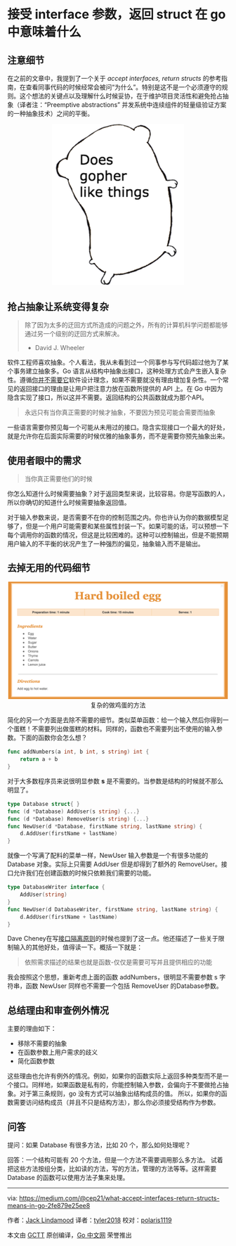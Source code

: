 # 接受 interface 参数，返回 struct 在 go 中意味着什么

## 注意细节

在之前的文章中，我提到了一个关于 *accept interfaces, return structs* 的参考指南，在查看同事代码的时候经常会被问“为什么”。特别是这不是一个必须遵守的规则。这个想法的关键点以及理解什么时候妥协，在于维护项目灵活性和避免抢占抽象（译者注：“Preemptive abstractions” 并发系统中连续组件的轻量级验证方案的一种抽象技术）之间的平衡。

<center>
<img alt="c90d04d0.png" src="接受interface参数，返回struct在go中意味着什么/c90d04d0.png" width="300" height="" >
</center>

## 抢占抽象让系统变得复杂
> 除了因为太多的迂回方式所造成的问题之外，所有的计算机科学问题都能够通过另一个级别的迂回方式来解决。  
>  - David J. Wheeler

软件工程师喜欢抽象。个人看法，我从未看到过一个同事参与写代码超过他为了某个事务建立抽象多。Go 语言从结构中抽象出接口，这种处理方式会产生嵌入复杂性。遵循[你并不需要它](http://c2.com/xp/YouArentGonnaNeedIt.html)软件设计理念，如果不需要就没有理由增加复杂性。一个常见的返回接口的理由是让用户把注意力放在函数所提供的 API 上。在 Go 中因为隐含实现了接口，所以这并不需要。返回结构的公共函数就成为那个API。

> 永远只有当你真正需要的时候才抽象，不要因为预见可能会需要而抽象

一些语言需要你预见每一个可能从未用过的接口。隐含实现接口一个最大的好处，就是允许你在后面实际需要的时候优雅的抽象事务，而不是需要你预先抽象出来。

## 使用者眼中的需求

> 当你真正需要他们的时候

你怎么知道什么时候需要抽象？对于返回类型来说，比较容易。你是写函数的人，所以你确切的知道什么时候需要抽象返回值。  

对于输入参数来说，是否需要不在你的控制范围之内。你也许认为你的数据模型足够了，但是一个用户可能需要和某些属性封装一下。如果可能的话，可以预想一下每个调用你的函数的情况，但这是比较困难的。这种可以控制输出，但是不能预期用户输入的不平衡的状况产生了一种强烈的偏见，抽象输入而不是输出。

## 去掉无用的代码细节

<center>
<img alt="0ba28e07.png" src="接受interface参数，返回struct在go中意味着什么/0ba28e07.png" width="500" height="" >  
复杂的做鸡蛋的方法  
</center>  

简化的另一个方面是去除不需要的细节。类似菜单函数：给一个输入然后你得到一个蛋糕！不需要列出做蛋糕的材料。同样的，函数也不需要列出不使用的输入参数。下面的函数你会怎么想？  

```go
func addNumbers(a int, b int, s string) int {
	return a + b
}
```

对于大多数程序员来说很明显参数 **s** 是不需要的。当参数是结构的时候就不那么明显了。

```go
type Database struct{ }
func (d *Database) AddUser(s string) {...}
func (d *Database) RemoveUser(s string) {...}
func NewUser(d *Database, firstName string, lastName string) {
	d.AddUser(firstName + lastName)
}
```

就像一个写满了配料的菜单一样，NewUser 输入参数是一个有很多功能的 Database 对象。实际上只需要 AddUser 但是却得到了额外的 RemoveUser。接口允许我们在创建函数的时候只依赖我们需要的功能。

```go
type DatabaseWriter interface {
	AddUser(string)
}
func NewUser(d DatabaseWriter, firstName string, lastName string) {
	d.AddUser(firstName + lastName)
}
```

Dave Cheney在写[接口隔离原则](https://en.wikipedia.org/wiki/Interface_segregation_principle)的时候也提到了这一点。他还描述了一些关于限制输入的其他好处，值得读一下。概括一下就是：  

> 依照需求描述的结果也就是函数-仅仅是需要可写并且提供相应的功能

我会按照这个思想，重新考虑上面的函数 addNumbers，很明显不需要参数 s 字符串，函数 NewUser 同样也不需要一个包括 RemoveUser 的Database参数。

## 总结理由和审查例外情况

主要的理由如下：

- 移除不需要的抽象
- 在函数参数上用户需求的歧义
- 简化函数参数

这些理由也允许有例外的情况。例如，如果你的函数实际上返回多种类型而不是一个接口。同样地，如果函数是私有的，你能控制输入参数，会偏向于不要做抢占抽象。对于第三条规则，go 没有方式可以抽象出结构成员的值。 所以，如果你的函数需要访问结构成员（并且不只是结构方法），那么你必须接受结构作为参数。

## 问答

提问：如果 Database 有很多方法，比如 20 个，那么如何处理呢？

回答：一个结构可能有 20 个方法，但是一个方法不需要调用那么多方法。 试着把这些方法按组分类，比如读的方法，写的方法，管理的方法等等。这样需要 Database 的函数可以使用方法子集来处理。

----------------

via: https://medium.com/@cep21/what-accept-interfaces-return-structs-means-in-go-2fe879e25ee8

作者：[Jack Lindamood](https://medium.com/@cep21)
译者：[tyler2018](https://github.com/tyler2018)
校对：[polaris1119](https://github.com/polaris1119)

本文由 [GCTT](https://github.com/studygolang/GCTT) 原创编译，[Go 中文网](https://studygolang.com/) 荣誉推出

